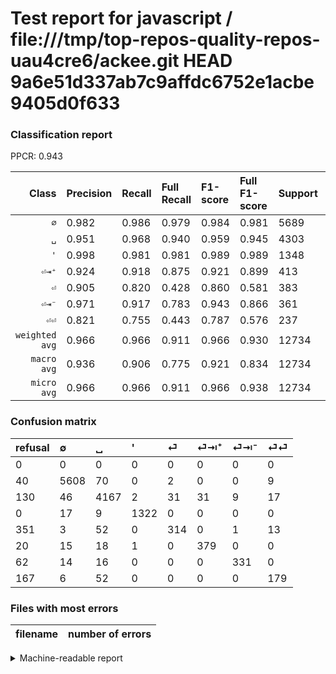 # Test report for javascript / file:///tmp/top-repos-quality-repos-uau4cre6/ackee.git HEAD 9a6e51d337ab7c9affdc6752e1acbe9405d0f633

### Classification report

PPCR: 0.943

| Class | Precision | Recall | Full Recall | F1-score | Full F1-score | Support | Full Support | PPCR |
|------:|:----------|:-------|:------------|:---------|:---------|:--------|:-------------|:-----|
| `∅` | 0.982| 0.986| 0.979| 0.984| 0.981| 5689| 5729| 0.993 |
| `␣` | 0.951| 0.968| 0.940| 0.959| 0.945| 4303| 4433| 0.971 |
| `'` | 0.998| 0.981| 0.981| 0.989| 0.989| 1348| 1348| 1.000 |
| `⏎⇥⁺` | 0.924| 0.918| 0.875| 0.921| 0.899| 413| 433| 0.954 |
| `⏎` | 0.905| 0.820| 0.428| 0.860| 0.581| 383| 734| 0.522 |
| `⏎⇥⁻` | 0.971| 0.917| 0.783| 0.943| 0.866| 361| 423| 0.853 |
| `⏎⏎` | 0.821| 0.755| 0.443| 0.787| 0.576| 237| 404| 0.587 |
| `weighted avg` | 0.966| 0.966| 0.911| 0.966| 0.930| 12734| 13504| 0.943 |
| `macro avg` | 0.936| 0.906| 0.775| 0.921| 0.834| 12734| 13504| 0.943 |
| `micro avg` | 0.966| 0.966| 0.911| 0.966| 0.938| 12734| 13504| 0.943 |

### Confusion matrix

|refusal|  ∅| ␣| '| ⏎| ⏎⇥⁺| ⏎⇥⁻| ⏎⏎| 
|:---|:---|:---|:---|:---|:---|:---|:---|
|0 |0 |0 |0 |0 |0 |0 |0 |
|40 |5608 |70 |0 |2 |0 |0 |9 |
|130 |46 |4167 |2 |31 |31 |9 |17 |
|0 |17 |9 |1322 |0 |0 |0 |0 |
|351 |3 |52 |0 |314 |0 |1 |13 |
|20 |15 |18 |1 |0 |379 |0 |0 |
|62 |14 |16 |0 |0 |0 |331 |0 |
|167 |6 |52 |0 |0 |0 |0 |179 |

### Files with most errors

| filename | number of errors|
|:----:|:-----|

<details>
    <summary>Machine-readable report</summary>
```json
{
  "cl_report": {"\u0027": {"f1-score": 0.9891507669285446, "precision": 0.9977358490566037, "recall": 0.9807121661721068, "support": 1348}, "macro avg": {"f1-score": 0.9205250542302054, "precision": 0.9359444418493978, "recall": 0.9063655659983088, "support": 12734}, "micro avg": {"f1-score": 0.9659180147636249, "precision": 0.9659180147636249, "recall": 0.9659180147636249, "support": 12734}, "weighted avg": {"f1-score": 0.9656393932117423, "precision": 0.9656569067679737, "recall": 0.9659180147636249, "support": 12734}, "\u2205": {"f1-score": 0.984032286366029, "precision": 0.9823086354878262, "recall": 0.9857619968359993, "support": 5689}, "\u23ce": {"f1-score": 0.8602739726027396, "precision": 0.9048991354466859, "recall": 0.8198433420365535, "support": 383}, "\u23ce\u21e5\u207a": {"f1-score": 0.9210206561360876, "precision": 0.9243902439024391, "recall": 0.9176755447941889, "support": 413}, "\u23ce\u21e5\u207b": {"f1-score": 0.9430199430199431, "precision": 0.9706744868035191, "recall": 0.9168975069252078, "support": 361}, "\u23ce\u23ce": {"f1-score": 0.7868131868131867, "precision": 0.8211009174311926, "recall": 0.7552742616033755, "support": 237}, "\u2423": {"f1-score": 0.9593645677449062, "precision": 0.9505018248175182, "recall": 0.9683941436207297, "support": 4303}},
  "cl_report_full": {"\u0027": {"f1-score": 0.9891507669285446, "precision": 0.9977358490566037, "recall": 0.9807121661721068, "support": 1348}, "macro avg": {"f1-score": 0.833875613191499, "precision": 0.9359444418493978, "recall": 0.7754634080524431, "support": 13504}, "micro avg": {"f1-score": 0.9375714612394237, "precision": 0.9659180147636249, "recall": 0.9108412322274881, "support": 13504}, "weighted avg": {"f1-score": 0.9298093573524501, "precision": 0.9621553396209886, "recall": 0.9108412322274881, "support": 13504}, "\u2205": {"f1-score": 0.9805910124147578, "precision": 0.9823086354878262, "recall": 0.9788793855821261, "support": 5729}, "\u23ce": {"f1-score": 0.5809435707678076, "precision": 0.9048991354466859, "recall": 0.42779291553133514, "support": 734}, "\u23ce\u21e5\u207a": {"f1-score": 0.8991696322657176, "precision": 0.9243902439024391, "recall": 0.8752886836027713, "support": 433}, "\u23ce\u21e5\u207b": {"f1-score": 0.8664921465968586, "precision": 0.9706744868035191, "recall": 0.7825059101654847, "support": 423}, "\u23ce\u23ce": {"f1-score": 0.5755627009646302, "precision": 0.8211009174311926, "recall": 0.4430693069306931, "support": 404}, "\u2423": {"f1-score": 0.9452194624021775, "precision": 0.9505018248175182, "recall": 0.9399954883825852, "support": 4433}},
  "ppcr": 0.9429798578199052
}
```
</details>

